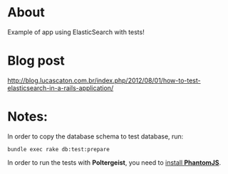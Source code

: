 # About

Example of app using ElasticSearch with tests!

# Blog post

http://blog.lucascaton.com.br/index.php/2012/08/01/how-to-test-elasticsearch-in-a-rails-application/

# Notes:

In order to copy the database schema to test database, run:

    bundle exec rake db:test:prepare

In order to run the tests with **Poltergeist**, you need to [install **PhantomJS**](https://github.com/jonleighton/poltergeist#installing-phantomjs).